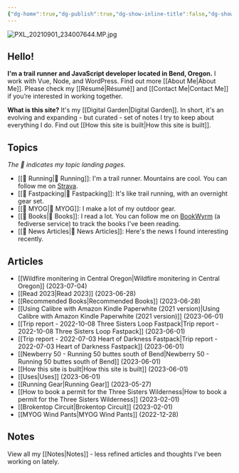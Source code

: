 ```yaml
---
{"dg-home":true,"dg-publish":true,"dg-show-inline-title":false,"dg-show-backlinks":false,"permalink":"/index/","tags":["gardenEntry"],"dgShowBacklinks":false,"dgShowInlineTitle":false,"dgPassFrontmatter":true}
---
```



![PXL_20210901_234007644.MP.jpg](/img/user/98-attachments/PXL_20210901_234007644.MP.jpg)

## Hello!

**I'm a trail runner and JavaScript developer located in Bend, Oregon.** I work with Vue, Node, and WordPress. Find out more [[About Me\|About Me]]. Please check my [[Résumé\|Résumé]] and [[Contact Me\|Contact Me]] if you’re interested in working together.

**What is this site?** It's my [[Digital Garden\|Digital Garden]]. In short, it's an evolving and expanding - but curated - set of notes I try to keep about everything I do. Find out [[How this site is built\|How this site is built]].

## Topics

*The 📘 indicates my topic landing pages.*

* [[📘 Running\|📘 Running]]: I'm a trail runner. Mountains are cool. You can follow me on [Strava](https://www.strava.com/athletes/1057219).
* [[📘 Fastpacking\|📘 Fastpacking]]: It's like trail running, with an overnight gear set.
* [[📘 MYOG\|📘 MYOG]]: I make a lot of my outdoor gear.
* [[📘 Books\|📘 Books]]: I read a lot. You can follow me on [BookWyrm](https://bookwyrm.ajy.co/user/aaronjamesyoung) (a fediverse service) to track the books I've been reading.
* [[📘 News Articles\|📘 News Articles]]: Here's the news I found interesting recently.

## Articles
- [[Wildfire monitering in Central Oregon\|Wildfire monitering in Central Oregon]] (2023-07-04)
- [[Read 2023\|Read 2023]] (2023-06-28)
- [[Recommended Books\|Recommended Books]] (2023-06-28)
- [[Using Calibre with Amazon Kindle Paperwhite (2021 version)\|Using Calibre with Amazon Kindle Paperwhite (2021 version)]] (2023-06-01)
- [[Trip report - 2022-10-08 Three Sisters Loop Fastpack\|Trip report - 2022-10-08 Three Sisters Loop Fastpack]] (2023-06-01)
- [[Trip report - 2022-07-03 Heart of Darkness Fastpack\|Trip report - 2022-07-03 Heart of Darkness Fastpack]] (2023-06-01)
- [[Newberry 50 - Running 50 buttes south of Bend\|Newberry 50 - Running 50 buttes south of Bend]] (2023-06-01)
- [[How this site is built\|How this site is built]] (2023-06-01)
- [[Uses\|Uses]] (2023-06-01)
- [[Running Gear\|Running Gear]] (2023-05-27)
- [[How to book a permit for the Three Sisters Wilderness\|How to book a permit for the Three Sisters Wilderness]] (2023-02-01)
- [[Brokentop Circuit\|Brokentop Circuit]] (2023-02-01)
- [[MYOG Wind Pants\|MYOG Wind Pants]] (2022-12-28)


## Notes

View all my [[Notes\|Notes]] - less refined articles and thoughts I've been working on lately.
